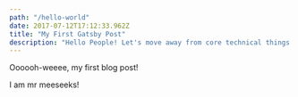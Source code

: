 ```yaml
---
path: "/hello-world"
date: 2017-07-12T17:12:33.962Z
title: "My First Gatsby Post"
description: "Hello People! Let's move away from core technical things for a bit. In this video, I share soft skills that I feel every developer should learn and improve."
---
```


Oooooh-weeee, my first blog post!


I am mr meeseeks!